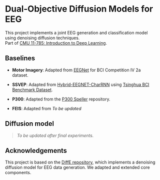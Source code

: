 # Dual-Objective Diffusion Models for EEG

This project implements a joint EEG generation and classification model using denoising diffusion techniques.  
Part of [CMU 11-785: Introduction to Deep Learning](https://deeplearning.cs.cmu.edu/S25/index.html).

## Baselines

- **Motor Imagery**: Adapted from [EEGNet](https://github.com/amrzhd/EEGNet/tree/main) for BCI Competition IV 2a dataset.

- **SSVEP**: Adapted from [Hybrid-EEGNET-CharRNN](https://github.com/kkipngenokoech/Hybrid-EEGNET-CharRNN-predictor) using [Tsinghua BCI Benchmark Dataset](https://bci.med.tsinghua.edu.cn/download.html).

- **P300**: Adapted from the [P300 Speller](https://github.com/Manucar/p300-speller) repository.

- **FEIS**: Adapted from *To be updated*

## Diffusion model 

> *To be updated after final experiments.*
  
## Acknowledgements

This project is based on the [DiffE repository](https://github.com/yorgoon/DiffE), which implements a denoising diffusion model for EEG data generation. We adapted and extended core components. 
